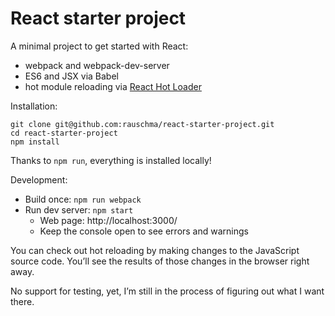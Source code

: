 # React starter project

A minimal project to get started with React:

* webpack and webpack-dev-server
* ES6 and JSX via Babel 
* hot module reloading via [React Hot Loader](https://github.com/gaearon/react-hot-loader)

Installation:

```
git clone git@github.com:rauschma/react-starter-project.git
cd react-starter-project
npm install
```

Thanks to `npm run`, everything is installed locally!

Development:

* Build once: `npm run webpack`
* Run dev server: `npm start`
    * Web page: http://localhost:3000/
    * Keep the console open to see errors and warnings

You can check out hot reloading by making changes to the JavaScript source code. You’ll see the results of those changes in the browser right away.

No support for testing, yet, I’m still in the process of figuring out what I want there.
